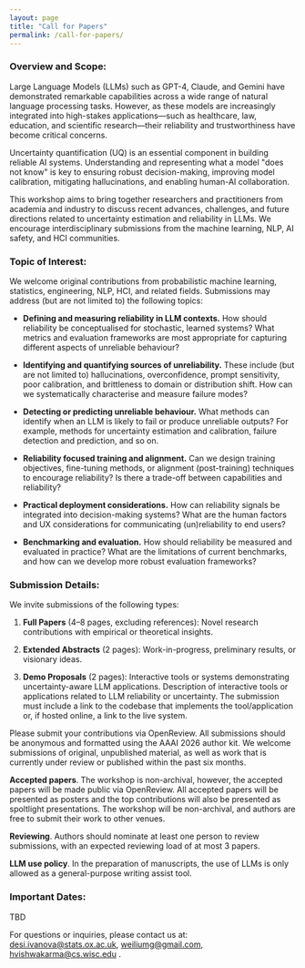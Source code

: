 ```yaml
---
layout: page
title: "Call for Papers"
permalink: /call-for-papers/
---
```


<!-- # Call for Papers -->



### Overview and Scope: 


Large Language Models (LLMs) such as GPT-4, Claude, and Gemini have demonstrated remarkable capabilities across a wide range of natural language processing tasks. However, as these models are increasingly integrated into high-stakes applications—such as healthcare, law, education, and scientific research—their reliability and trustworthiness have become critical concerns.

Uncertainty quantification (UQ) is an essential component in building reliable AI systems. Understanding and representing what a model "does not know" is key to ensuring robust decision-making, improving model calibration, mitigating hallucinations, and enabling human-AI collaboration.

This workshop aims to bring together researchers and practitioners from academia and industry to discuss recent advances, challenges, and future directions related to uncertainty estimation and reliability in LLMs. We encourage interdisciplinary submissions from the machine learning, NLP, AI safety, and HCI communities.

### Topic of Interest: 


We welcome original contributions from probabilistic machine learning, statistics, engineering, NLP, HCI, and related fields. Submissions may address (but are not limited to) the following topics:


- **Defining and measuring reliability in LLM contexts.** How should reliability be conceptualised for stochastic, learned systems? What metrics and evaluation frameworks are most appropriate for capturing different aspects of unreliable behaviour?

- **Identifying and quantifying sources of unreliability.** These include (but are not limited to) hallucinations, overconfidence, prompt sensitivity, poor calibration, and brittleness to domain or distribution shift. How can we systematically characterise and measure failure modes?

- **Detecting or predicting unreliable behaviour.** What methods can identify when an LLM is likely to fail or produce unreliable outputs? For example, methods for uncertainty estimation and calibration, failure detection and prediction, and so on.
- **Reliability focused training and alignment.** Can we design training objectives, fine-tuning methods, or alignment (post-training) techniques to encourage reliability? Is there a trade-off between capabilities and reliability?

- **Practical deployment considerations.** How can reliability signals be integrated into decision-making systems? What are the human factors and UX considerations for communicating (un)reliability to end users?

- **Benchmarking and evaluation.** How should reliability be measured and evaluated in practice? What are the limitations of current benchmarks, and how can we develop more robust evaluation frameworks?


### Submission Details: 


We invite submissions of the following types:

1. **Full Papers** (4–8 pages, excluding references): Novel research contributions with empirical or theoretical insights.

1. **Extended Abstracts** (2 pages): Work-in-progress, preliminary results, or visionary ideas.

1. **Demo Proposals** (2 pages): Interactive tools or systems demonstrating uncertainty-aware LLM applications. Description of interactive tools or applications related to LLM reliability or uncertainty. 
    The submission must include a link to the codebase that implements the tool/application or, if hosted online, a link to the live system.

Please submit your contributions via OpenReview. All submissions should be anonymous and formatted using the AAAI 2026 author kit. 
We welcome submissions of original, unpublished material, as well as work that is currently under review or published within the past six months.

**Accepted papers**.  The workshop is non-archival, however, the accepted papers will be made public via OpenReview.
All accepted papers will be presented as posters and the top contributions will also be presented as spoltlight presentations. 
The workshop will be non-archival, and authors are free to submit their work to other venues.

**Reviewing**. Authors should nominate at least one person to review submissions, with an expected reviewing load of at most 3 papers.

**LLM use policy**. In the preparation of manuscripts, the use of LLMs is only allowed as a general-purpose writing assist tool.

### Important Dates:


TBD


For questions or inquiries, please contact us at: desi.ivanova@stats.ox.ac.uk, weiliumg@gmail.com, hvishwakarma@cs.wisc.edu .





